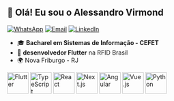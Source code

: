## 👋 Olá! Eu sou o Alessandro Virmond

[![WhatsApp](https://img.shields.io/badge/WhatsApp-%25D14836.svg?&style=for-the-badge&logo=whatsapp&logoColor=white)](https://wa.me/21976807551)
[![Email](https://img.shields.io/badge/Email-%23D14836.svg?&style=for-the-badge&logo=gmail&logoColor=white)](mailto:avirmond2000@gmail.com)
[![LinkedIn](https://img.shields.io/badge/LinkedIn-%230077B5.svg?&style=for-the-badge&logo=linkedin&logoColor=white)](https://www.linkedin.com/in/alessandrovirmond/) 





- 🎓 **Bacharel em Sistemas de Informação - CEFET**
- 💼 **desenvolvedor Flutter** na RFID Brasil
- 🌍 Nova Friburgo - RJ


<p align="left">
<img src="https://cdn.jsdelivr.net/gh/devicons/devicon/icons/flutter/flutter-original.svg" width="50" height="50" alt="Flutter" />
<img src="https://cdn.jsdelivr.net/gh/devicons/devicon/icons/typescript/typescript-original.svg" width="50" height="50" alt="TypeScript" />
<img src="https://cdn.jsdelivr.net/gh/devicons/devicon/icons/react/react-original.svg" width="50" height="50" alt="React" />
<img src="https://cdn.jsdelivr.net/gh/devicons/devicon/icons/nextjs/nextjs-original.svg" width="50" height="50" alt="Next.js" />
<img src="https://cdn.jsdelivr.net/gh/devicons/devicon/icons/angularjs/angularjs-original.svg" width="50" height="50" alt="Angular" />
<img src="https://cdn.jsdelivr.net/gh/devicons/devicon/icons/vuejs/vuejs-original.svg" width="50" height="50" alt="Vue.js" />
<img src="https://cdn.jsdelivr.net/gh/devicons/devicon/icons/python/python-original.svg" width="50" height="50" alt="Python" />



</p>

<!-- ![Top Langs](https://github-readme-stats.vercel.app/api/top-langs/?username=alessandrovirmond&show_icons=true&icon_color=ffff80&text_color=d963bb&title_color=bd93fa&layout=compact&bg_color=00000000)




